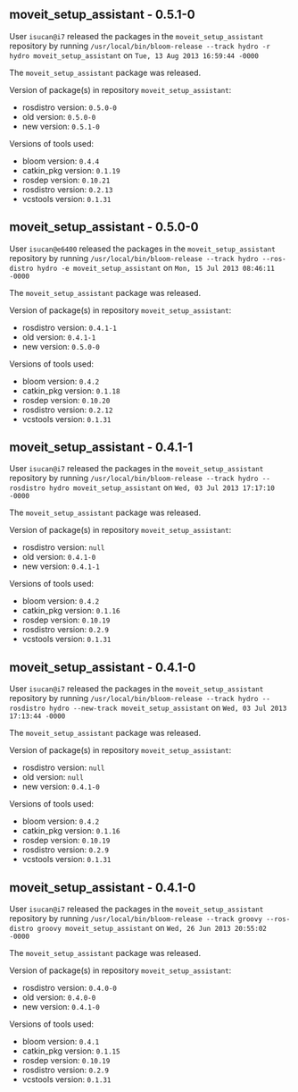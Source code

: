 ## moveit_setup_assistant - 0.5.1-0

User `isucan@i7` released the packages in the `moveit_setup_assistant` repository by running `/usr/local/bin/bloom-release --track hydro -r hydro moveit_setup_assistant` on `Tue, 13 Aug 2013 16:59:44 -0000`

The `moveit_setup_assistant` package was released.

Version of package(s) in repository `moveit_setup_assistant`:
- rosdistro version: `0.5.0-0`
- old version: `0.5.0-0`
- new version: `0.5.1-0`

Versions of tools used:
- bloom version: `0.4.4`
- catkin_pkg version: `0.1.19`
- rosdep version: `0.10.21`
- rosdistro version: `0.2.13`
- vcstools version: `0.1.31`


## moveit_setup_assistant - 0.5.0-0

User `isucan@e6400` released the packages in the `moveit_setup_assistant` repository by running `/usr/local/bin/bloom-release --track hydro --ros-distro hydro -e moveit_setup_assistant` on `Mon, 15 Jul 2013 08:46:11 -0000`

The `moveit_setup_assistant` package was released.

Version of package(s) in repository `moveit_setup_assistant`:
- rosdistro version: `0.4.1-1`
- old version: `0.4.1-1`
- new version: `0.5.0-0`

Versions of tools used:
- bloom version: `0.4.2`
- catkin_pkg version: `0.1.18`
- rosdep version: `0.10.20`
- rosdistro version: `0.2.12`
- vcstools version: `0.1.31`


## moveit_setup_assistant - 0.4.1-1

User `isucan@i7` released the packages in the `moveit_setup_assistant` repository by running `/usr/local/bin/bloom-release --track hydro --rosdistro hydro moveit_setup_assistant` on `Wed, 03 Jul 2013 17:17:10 -0000`

The `moveit_setup_assistant` package was released.

Version of package(s) in repository `moveit_setup_assistant`:
- rosdistro version: `null`
- old version: `0.4.1-0`
- new version: `0.4.1-1`

Versions of tools used:
- bloom version: `0.4.2`
- catkin_pkg version: `0.1.16`
- rosdep version: `0.10.19`
- rosdistro version: `0.2.9`
- vcstools version: `0.1.31`


## moveit_setup_assistant - 0.4.1-0

User `isucan@i7` released the packages in the `moveit_setup_assistant` repository by running `/usr/local/bin/bloom-release --track hydro --rosdistro hydro --new-track moveit_setup_assistant` on `Wed, 03 Jul 2013 17:13:44 -0000`

The `moveit_setup_assistant` package was released.

Version of package(s) in repository `moveit_setup_assistant`:
- rosdistro version: `null`
- old version: `null`
- new version: `0.4.1-0`

Versions of tools used:
- bloom version: `0.4.2`
- catkin_pkg version: `0.1.16`
- rosdep version: `0.10.19`
- rosdistro version: `0.2.9`
- vcstools version: `0.1.31`


## moveit_setup_assistant - 0.4.1-0

User `isucan@i7` released the packages in the `moveit_setup_assistant` repository by running `/usr/local/bin/bloom-release --track groovy --ros-distro groovy moveit_setup_assistant` on `Wed, 26 Jun 2013 20:55:02 -0000`

The `moveit_setup_assistant` package was released.

Version of package(s) in repository `moveit_setup_assistant`:
- rosdistro version: `0.4.0-0`
- old version: `0.4.0-0`
- new version: `0.4.1-0`

Versions of tools used:
- bloom version: `0.4.1`
- catkin_pkg version: `0.1.15`
- rosdep version: `0.10.19`
- rosdistro version: `0.2.9`
- vcstools version: `0.1.31`


